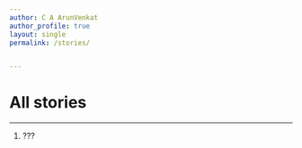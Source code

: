 ```yaml
---
author: C A ArunVenkat
author_profile: true
layout: single
permalink: /stories/


---
```


# All stories

---

1. ???